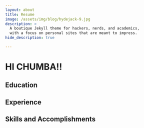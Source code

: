 ```yaml
---
layout: about
title: Resume
image: /assets/img/blog/hydejack-9.jpg
description: >
  A boutique Jekyll theme for hackers, nerds, and academics,
  with a focus on personal sites that are meant to impress.
hide_description: true

---
```


# HI CHUMBA!!

<!--author-->

## Education


## Experience

## Skills and Accomplishments
